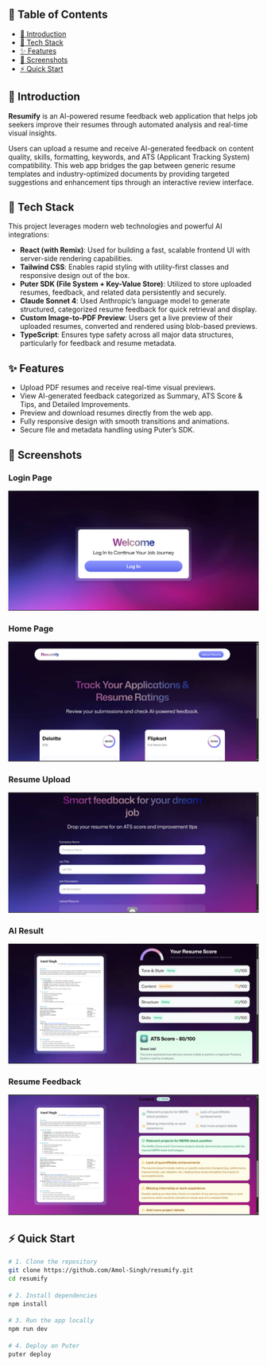 ## 📑 Table of Contents

- [🧠 Introduction](#-introduction)
- [🧰 Tech Stack](#-tech-stack)
- [✨ Features](#-features)
- [📸 Screenshots](#-screenshots)
- [⚡ Quick Start](#-quick-start)


## 🧠 Introduction

**Resumify** is an AI-powered resume feedback web application that helps job seekers improve their resumes through automated analysis and real-time visual insights.

Users can upload a resume and receive AI-generated feedback on content quality, skills, formatting, keywords, and ATS (Applicant Tracking System) compatibility. This web app bridges the gap between generic resume templates and industry-optimized documents by providing targeted suggestions and enhancement tips through an interactive review interface.


## 🧰 Tech Stack

This project leverages modern web technologies and powerful AI integrations:

- **React (with Remix)**: Used for building a fast, scalable frontend UI with server-side rendering capabilities.
- **Tailwind CSS**: Enables rapid styling with utility-first classes and responsive design out of the box.
- **Puter SDK (File System + Key-Value Store)**: Utilized to store uploaded resumes, feedback, and related data persistently and securely.
- **Claude Sonnet 4**: Used Anthropic’s language model to generate structured, categorized resume feedback for quick retrieval and display.
- **Custom Image-to-PDF Preview**: Users get a live preview of their uploaded resumes, converted and rendered using blob-based previews.
- **TypeScript**: Ensures type safety across all major data structures, particularly for feedback and resume metadata.


## ✨ Features

- Upload PDF resumes and receive real-time visual previews.
- View AI-generated feedback categorized as Summary, ATS Score & Tips, and Detailed Improvements.
- Preview and download resumes directly from the web app.
- Fully responsive design with smooth transitions and animations.
- Secure file and metadata handling using Puter’s SDK.


## 📸 Screenshots

### Login Page
![Login](./public/readme/Landing-page.png)

### Home Page  
![Upload Screenshot](./public/readme/Home-page.png)

### Resume Upload
![Upload Screenshot](./public/readme/Upload-resume.png)

### AI Result
![Feedback Screenshot](./public/readme/Resume-review-1.png)

### Resume Feedback
![Preview Screenshot](./public/readme/Resume-review-2.png)


## ⚡ Quick Start

```bash
# 1. Clone the repository
git clone https://github.com/Amol-Singh/resumify.git
cd resumify

# 2. Install dependencies
npm install

# 3. Run the app locally
npm run dev

# 4. Deploy on Puter
puter deploy
